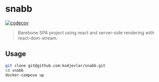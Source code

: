 # snabb
[![codecov](https://codecov.io/gh/kodjevlar/snabb/branch/master/graph/badge.svg)](https://codecov.io/gh/kodjevlar/snabb)

> Barebone SPA project using react and server-side rendering with react-dom-stream.

## Usage
```bash
git clone git@github.com:kodjevlar/snabb.git
cd snabb
docker-compose up
```
